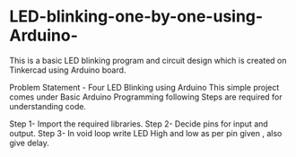 # LED-blinking-one-by-one-using-Arduino-
This is a basic LED blinking program and circuit design which is created on Tinkercad using Arduino board.                                       

Problem Statement - Four LED Blinking using Arduino
This simple project comes under Basic Arduino Programming
following Steps are required for understanding code.

Step 1- Import the required libraries. 
Step 2- Decide pins for input and output.
Step 3- In void loop write LED High and low as per pin given , also give delay.

